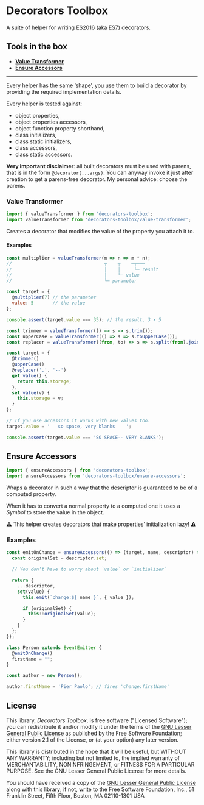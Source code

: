 Decorators Toolbox
==================

A suite of helper for writing ES2016 (aka ES7) decorators.

## Tools in the box

- [**Value Transformer**](#value-transformer)
- [**Ensure Accessors**](#ensure-accessors)

- - -

Every helper has the same ‘shape’, you use them to build a decorator by
providing the required implementation details.

Every helper is tested against:
- object properties,
- object properties accessors,
- object function property shorthand,
- class initializers,
- class static initializers,
- class accessors,
- class static accessors.

**Very important disclaimer**: all built decorators must be used with parens,
that is in the form `@decorator(...args)`. You can anyway invoke it just after
creation to get a parens-free decorator. My personal advice: choose the parens.

### Value Transformer <a name="value-transformer"></a>

```js
import { valueTransformer } from 'decorators-toolbox';
import valueTransformer from 'decorators-toolbox/value-transformer';
```

Creates a decorator that modifies the value of the property you attach it to.

#### Examples

```js
const multiplier = valueTransformer(m => n => m * n);
//                                  ┬    ┬    ─┬───
//                                  │    │     └─ result
//                                  │    └─ value
//                                  └─ parameter

const target = {
  @multiplier(7) // the parameter
  value: 5       // the value
};

console.assert(target.value === 35); // the result, 3 × 5
```

```js
const trimmer = valueTransformer(() => s => s.trim());
const upperCase = valueTransformer(() => s => s.toUpperCase());
const replacer = valueTransformer((from, to) => s => s.split(from).join(to));

const target = {
  @trimmer()
  @upperCase()
  @replacer(',', '--')
  get value() {
    return this.storage;
  },
  set value(v) {
    this.storage = v;
  }
};

// If you use accessors it works with new values too.
target.value = '   so space, very blanks    ';

console.assert(target.value === 'SO SPACE-- VERY BLANKS');
```

## Ensure Accessors <a name="ensure-accessors"></a>

```js
import { ensureAccessors } from 'decorators-toolbox';
import ensureAccessors from 'decorators-toolbox/ensure-accessors';
```

Wraps a decorator in such a way that the descriptor is guaranteed to be of a
computed property.

When it has to convert a normal property to a computed one it uses a *Symbol* to
store the value in the object.

:warning: This helper creates decorators that make properties’ initialization
lazy! :warning:

### Examples

```js
const emitOnChange = ensureAccessors(() => (target, name, descriptor) => {
  const originalSet = descriptor.set;

  // You don’t have to worry about `value` or `initializer`

  return {
    ...descriptor,
    set(value) {
      this.emit(`change:${ name }`, { value });

      if (originalSet) {
        this::originalSet(value);
      }
    }
  };
});

class Person extends EventEmitter {
  @emitOnChange()
  firstName = "";
}

const author = new Person();

author.firstName = 'Pier Paolo'; // fires 'change:firstName'
```

## License

This library, *Decorators Toolbox*, is free software ("Licensed Software"); you
can redistribute it and/or modify it under the terms of the [GNU Lesser General
Public License](http://www.gnu.org/licenses/lgpl-2.1.html) as published by the
Free Software Foundation; either version 2.1 of the License, or (at your
option) any later version.

This library is distributed in the hope that it will be useful, but WITHOUT ANY
WARRANTY; including but not limited to, the implied warranty of MERCHANTABILITY,
NONINFRINGEMENT, or FITNESS FOR A PARTICULAR PURPOSE. See the GNU Lesser General
Public License for more details.

You should have received a copy of the [GNU Lesser General Public
License](http://www.gnu.org/licenses/lgpl-2.1.html) along with this library; if
not, write to the Free Software Foundation, Inc., 51 Franklin Street, Fifth
Floor, Boston, MA 02110-1301 USA
